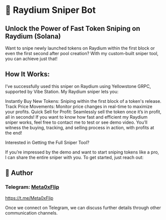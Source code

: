 # 🚀 Raydium Sniper Bot

## Unlock the Power of Fast Token Sniping on Raydium (Solana)

Want to snipe newly launched tokens on Raydium within the first block or even the first second after pool creation? With my custom-built sniper tool, you can achieve just that!

## How It Works: 
I’ve successfully used this sniper on Raydium using Yellowstone GRPC, supported by Vibe Station. My Raydium sniper lets you:

Instantly Buy New Tokens: Sniping within the first block of a token's release.
Track Price Movements: Monitor price changes in real-time to maximize your profits.
Quick Sell for Profit: Seamlessly sell the token once it’s in profit, all in seconds!
If you want to know how fast and efficient my Raydium sniper works, feel free to contact me to test or see demo video. 
You’ll witness the buying, tracking, and selling process in action, with profits at the end!

Interested in Getting the Full Sniper Tool?

If you’re impressed by the demo and want to start sniping tokens like a pro, I can share the entire sniper with you. To get started, just reach out:

## 👤 Author

### Telegram: [Meta0xFlip](https://t.me/Meta0xFlip)   
https://t.me/Meta0xFlip

Once we connect on Telegram, we can discuss further details through other communication channels.
